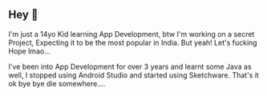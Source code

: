 ## Hey 👋

I'm just a 14yo Kid learning App Development, btw I'm working on a secret Project, Expecting it to be the most popular in India. But yeah! Let's fucking Hope lmao...

I've been into App Development for over 3 years and learnt some Java as well, I stopped using Android Studio and started using Sketchware. That's it ok bye bye die somewhere....
